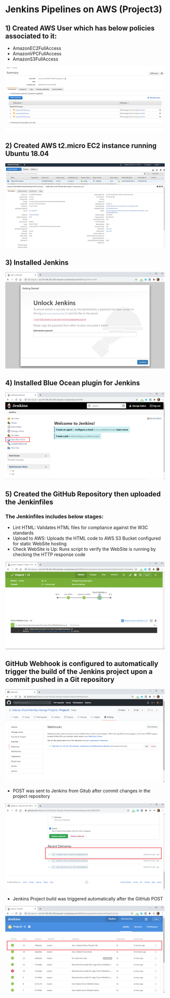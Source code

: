 # Jenkins Pipelines on AWS (Project3)
## 1) Created AWS User which has below policies associated to it:
- AmazonEC2FullAccess
- AmazonVPCFullAccess
- AmazonS3FullAccess

![Screenshot1](https://github.com/Udacity-Cloud-DevOps-George-Projects/Project3/blob/master/Screenshots/screenshot-01.PNG)

## 2) Created AWS t2.micro EC2 instance running Ubuntu 18.04
![Screenshot2](https://github.com/Udacity-Cloud-DevOps-George-Projects/Project3/blob/master/Screenshots/screenshot-02.PNG)

## 3) Installed Jenkins 
![Screenshot3](https://github.com/Udacity-Cloud-DevOps-George-Projects/Project3/blob/master/Screenshots/screenshot-03.PNG)

## 4) Installed Blue Ocean plugin for Jenkins 
![Screenshot4](https://github.com/Udacity-Cloud-DevOps-George-Projects/Project3/blob/master/Screenshots/screenshot-04.PNG)

## 5) Created the GitHub Repository then uploaded the Jenkinfiles
### The Jenkinfiles includes below stages:
- Lint HTML: Validates HTML files for compliance against the W3C standards 
- Upload to AWS: Uploads the HTML code to AWS S3 Bucket configured for static WebSite hosting 
- Check WebSite is Up: Runs script to verify the WebSite is running by checking the HTTP response code 

![Screenshot-09-CheckWebSite](https://github.com/Udacity-Cloud-DevOps-George-Projects/Project3/blob/master/Screenshots/screenshot-09-CheckWebSite.PNG)

## GitHub Webhook is configured to automatically trigger the build of the Jenkins project upon a commit pushed in a Git repository

![Screenshot-10-GitHubRepoWebhook](https://github.com/Udacity-Cloud-DevOps-George-Projects/Project3/blob/master/Screenshots/screenshot-10-GitHubRepoWebhook.PNG)

- POST was sent to Jenkins from Gitub after commit changes in the project repository

![Screenshot-11-GitHubRepoWebhookPOST](https://github.com/Udacity-Cloud-DevOps-George-Projects/Project3/blob/master/Screenshots/screenshot-11-GitHubRepoWebhookPOST.PNG)

- Jenkins Project build was triggered automatically after the GitHub POST 

![Screenshot-12-JenkinsPipelineTriggered](https://github.com/Udacity-Cloud-DevOps-George-Projects/Project3/blob/master/Screenshots/screenshot-12-JenkinsPipelineTriggered.PNG)
